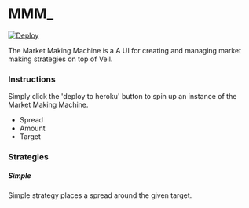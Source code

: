 # MMM_

[![Deploy](https://www.herokucdn.com/deploy/button.svg)](https://heroku.com/deploy?template=https://github.com/mcgingras/Deploy_MMM)

The Market Making Machine is a A UI for creating and managing market making strategies on top of Veil.

### Instructions
Simply click the 'deploy to heroku' button to spin up an instance of the Market Making Machine.

- Spread
- Amount
- Target

### Strategies

##### Simple
Simple strategy places a spread around the given target.

